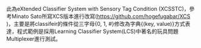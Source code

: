 此為eXtended Classifier System with Sensory Tag Condition (XCSSTC)，參考Minato Sato所寫XCS版本進行改寫(https://github.com/hogefugabar/XCS )，主要是將classifeir的條件從三字母{0, 1, #}修改為字典{(key, value)}方式表達，程式範例是採用Learning Classifier System(LCS)中著名的玩具問題Multiplexer進行測試。
